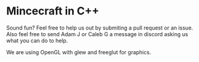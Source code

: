 # Mincecraft in C++
Sound fun? Feel free to help us out by submiting a pull request or an issue.
Also feel free to send Adam J or Caleb G a message in discord asking us what you can do to help.

We are using OpenGL with glew and freeglut for graphics.
